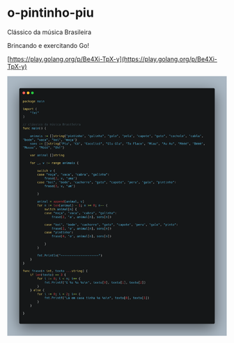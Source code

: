 # o-pintinho-piu
Clássico da música Brasileira

Brincando e exercitando Go!

[https://play.golang.org/p/Be4Xi-TpX-y](https://play.golang.org/p/Be4Xi-TpX-y)

![print](carbon.png)